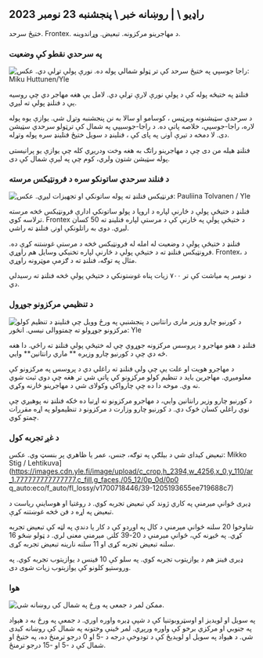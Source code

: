 ## راډیو \ | روښانه خبر \ پنجشنبه 23 نومبر 2023

ختیځ سرحد. Frontex. د مهاجرینو مرکزونه. تبعیض. وړاندوینه.

### په سرحدي نقطو کې وضعیت

![راجا جوسپي په ختیځ سرحد کې تر ټولو شمالي پوله ده. نورې پولې تړلې دي. عکس: Miku Huttunen/Yle](https://images.cdn.yle.fi/image/upload/c_crop,h_3216,w_5712,x_0,y_421/ar_1.777777777777777,c_fill,g_faces,h_1_277777777777777777777777777777777777777777777777777777777777777777777777777777777777777777777777777777,c_fill,g_155/d_015/0p_00q_auto:eco/f_auto/fl_lossy/v1700751077/39-1205645655f665a86285)

فنلنډ په ختیځه پوله کې د پولې نورې لارې تړلې دي. لامل یې هغه مهاجر دي چې روسیه یې د فنلنډ پولې ته لیږي.

د سرحدي سټیشنونه ویرټیس ، کوسامو او سالا به نن پنجشنبه وتړل شي. یوازې یوه پوله لاره، راجا-جوسپي، خلاصه پاتې ده. د راجا-جوسیپي په شمال کې ترټولو سرحدي سټیشن دی. لا دمخه د تیرې اونۍ په پای کې ، فنلینډ د سویل ختیځ فنلینډ سره پوله وتړله.

فنلنډ هیله من دی چې د مهاجرینو راتګ به هغه وخت ودریږي کله چې یوازې یو پرانیستی پوله سټیشن شتون ولري، کوم چې په لیرې شمال کې دی.

### د فنلند سرحدي ساتونکو سره د فرونټیکس مرسته

![فرنټیکس فنلنډ ته پوله ساتونکي او تجهیزات لیږي. عکس: Pauliina Tolvanen / Yle](https://images.cdn.yle.fi/image/upload/c_crop,h_1080,w_1919,x_0,y_0/ar_1.777777777777777,c_fill,g_faces,h_175,h/1755q_auto:eco/f_auto/fl_lossy/v1663055873/39-100697563203716d9ecd)

فنلنډ د ختیځې پولې د څارنې لپاره د اروپا د پولو ساتونکي ادارې فرونټیکس څخه مرسته ترلاسه کوي. Frontex د ختیځې پولې په څارنې کې د مرستې لپاره فنلینډ ته 50 کسان لیږي. دوی به راتلونکې اونۍ فنلنډ ته راشي.

فنلنډ د ختیځې پولې د وضعیت له امله له فرونټیکس څخه د مرستې غوښتنه کړې ده. فرونټیکس فنلنډ ته د ختیځې پولې د څارنې لپاره تخنیکي وسایل هم راوړي. Frontex، د مثال په توګه، فنلنډ ته د ګزمې موټرونه راوړي.

د نومبر په میاشت کې تر ۷۰۰ زیات پناه غوښتونکي د ختیځې پولې څخه فنلنډ ته رسیدلي دي.

### د تنظیمي مرکزونو جوړول

![د کورنیو چارو وزیر ماری رانتانین د پنجشنبې په ورځ وویل چې فنلینډ د تنظیم کولو مرکزونو جوړولو ته چمتووالی نیسي. انځور: Yle](https://images.cdn.yle.fi/image/upload/c_crop,h_1080,w_1919,x_0,y_0/ar_1.7777777777777777,c_fill,g_faces,h_675,w_p_1200/dco./f_auto/fl_lossy/v1700721586/39-1205201655eed1e81849)

فنلنډ د هغو مهاجرو د پروسس مرکزونه جوړوي چې له ختیځې پولې فنلنډ ته راځي. دا هغه څه دي چې د کورنیو چارو وزیره ** ماري رانتانین** وايي.

د مهاجرو هویت او علت یې چې ولې فنلنډ ته راغلي دي د پروسس په مرکزونو کې معلومیږي. مهاجرین باید د تنظیم کولو مرکزونو کې پاتې شي تر هغه چې دوی ثبت شوي نه وي. موخه دا ده چې چارواکي وکولای شي د مهاجرینو څارنه وکړي.

د کورنیو چارو وزیر رانتانین وايي، د مهاجرو مرکزونو ته اړتیا ده ځکه فنلنډ نه پوهیږي چې نوي راغلي کسان څوک دي. د کورنیو چارو وزارت د مرکزونو د تنظیمولو په اړه مقررات چمتو کوي.

### د غږ تجربه کول

تبعیض کیدای شي د بیلګې په توګه، جنس، عمر یا ظاهري پر بنسټ وي. عکس: Mikko Stig / Lehtikuva](https://images.cdn.yle.fi/image/upload/c_crop,h_2394,w_4256,x_0,y_110/ar_1.777777777777777,c_fill,g_faces,/05_12/0p_0d/0p0 q_auto:eco/f_auto/fl_lossy/v1700718446/39-1205193655ee719688c7)

ډیری ځوانې میرمنې په کاري ژوند کې تبعیض تجربه کوي. د روغتیا او هوساینې ریاست د تبعیض په اړه د فن څخه غوښتنه کړې.

شاوخوا 20 سلنه ځوانې میرمنې د کال په اوږدو کې د کار یا دندې په لټه کې تبعیض تجربه کړي. په څیړنه کې، ځوانې میرمنې د 20-39 کلنۍ میرمنې معنی لري. د ټولو ښځو 16 سلنه تبعیض تجربه کړی او 11 سلنه نارینه تبعیض تجربه کړی.

ډیری فینز هم د یوازیتوب تجربه کوي. په سلو کې 10 فینس د یوازیتوب تجربه کوي. په وروستیو کلونو کې یوازېتوب زیات شوی دی.

### هوا

![ممکن لمر د جمعې په ورځ په شمال کې روښانه شي.](https://images.cdn.yle.fi/image/upload/c_crop,h_1080,w_1919,x_0,y_0/ar_1.777777777777777,c_fill,g_faces,h_675w_1200/dpr_1.0/q_auto:eco/f_auto/fl_lossy/v1700752778/39-1205671655f6d69ed984)

په سویل او لویدیز او اوسټروبوتنیا کې د شپې ډیره واوره اوري. د جمعې په ورځ به د هېواد په جنوبي او مرکزي برخو کې واوره ورېږي. لمر ځینې وختونه په شمال کې روښانه کیدی شي. د هیواد په سویل او لویدیځ کې د تودوخې درجه د -5 او 0 درجو ترمنځ ده، په ختیځ او شمال کې د -5 او -15 درجو ترمنځ.